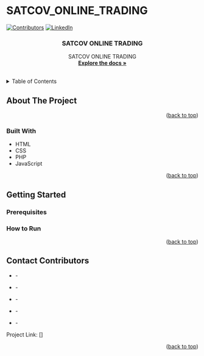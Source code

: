 # SATCOV_ONLINE_TRADING

[![Contributors][contributors-shield]][contributors-url]
[![LinkedIn][linkedin-shield]][linkedin-url]
<div id="top"></div>

<h3 align="center">SATCOV ONLINE TRADING</h3>

  <p align="center">
    SATCOV ONLINE TRADING
    <br />
    <a href="https://docs.google.com/document/d/1UM8gn8vf-7qMWP8pHvO2B0WOZ8gjLYMN/edit?usp=sharing&ouid=105015904708726665666&rtpof=true&sd=true"><strong>Explore the docs »</strong></a>
    <br />
    <br />
  </p>
</div>



<!-- TABLE OF CONTENTS -->
<details>
  <summary>Table of Contents</summary>
  <ol>
    <li>
      <a href="#about-the-project">About The Project</a>
      <ul>
        <li><a href="#built-with">Built With</a></li>
      </ul>
    </li>
    <li>
      <a href="#getting-started">Getting Started</a>
      <ul>
        <li><a href="#prerequisites">Prerequisites</a></li>
        <li><a href="#how-to-run">How to Run </a></li>
      </ul>
    </li>
    <li><a href="#contact-contributors">Contact Contributors</a></li>
  </ol>
</details>



<!-- ABOUT THE PROJECT -->
## About The Project

<p align="right">(<a href="#top">back to top</a>)</p>

### Built With

* HTML 
* CSS
* PHP
* JavaScript

<p align="right">(<a href="#top">back to top</a>)</p>



<!-- GETTING STARTED -->
## Getting Started

### Prerequisites


### How to Run 

<p align="right">(<a href="#top">back to top</a>)</p>

<!-- CONTACT -->
## Contact Contributors

- []() - 

- []()    - 

- []()    - 

- []()    - 

- []()    - 


Project Link: []

<p align="right">(<a href="#top">back to top</a>)</p>

[contributors-shield]: https://img.shields.io/github/contributors/github_username/repo_name.svg?style=for-the-badge
[contributors-url]: https://github.com/aryafikriii/
[linkedin-shield]: https://img.shields.io/badge/-LinkedIn-black.svg?style=for-the-badge&logo=linkedin&colorB=555
[linkedin-url]: https://www.linkedin.com/in/arya-fikriansyah/
